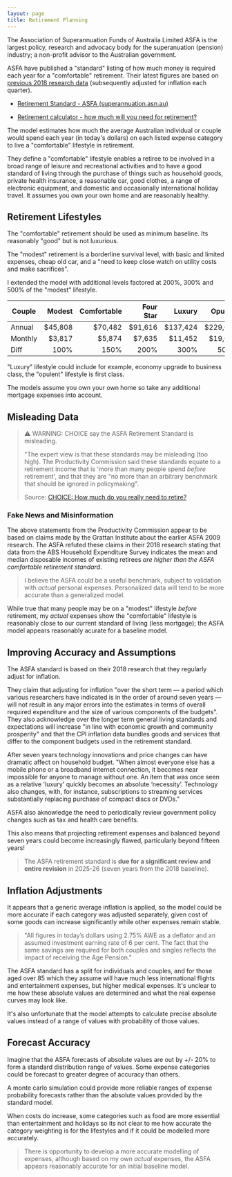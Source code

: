 ```yaml
---
layout: page
title: Retirement Planning
---
```

The Association of Superannuation Funds of Australia Limited ASFA is the largest policy, research and advocacy body for the superanuation (pension) industry; a non-profit advisor to the Australian government.

ASFA have published a "standard" listing of how much money is required each year for a "comfortable" retirement. Their latest figures are based on [previous 2018 research data](https://www.superannuation.asn.au/wp-content/uploads/2023/09/2018-ASFA-Retirement-Standard-Budgets-Review.pdf) (subsequently adjusted for inflation each quarter). 

- [Retirement Standard - ASFA (superannuation.asn.au)](https://www.superannuation.asn.au/resources/retirement-standard#DetailedBreakdowns)

- [Retirement calculator - how much will you need for retirement?](https://www.bt.com.au/personal/your-finances/retirement/retirement-calculator.html)


The model estimates how much the average Australian individual or couple would spend each year (in today's dollars) on each listed expense category to live a "comfortable" lifestyle in retirement.

They define a "comfortable" lifestyle enables a retiree to be involved in a broad range of leisure and recreational activities and to have a good standard of living through the purchase of things such as household goods, private health insurance, a reasonable car, good clothes, a range of electronic equipment, and domestic and occasionally international holiday travel. It assumes you own your own home and are reasonably healthy.

## Retirement Lifestyles

The "comfortable" retirement should be used as minimum baseline. Its reasonably "good" but is not luxurious.

The "modest" retirement is a borderline survival level, with basic and limited expenses, cheap old car, and a "need to keep close watch on utility costs and make sacrifices".

I extended the model with additional levels factored at 200%, 300% and 500% of the "modest" lifestyle.

| Couple  | Modest  | Comfortable | Four Star | Luxury   | Opulent  |
|---------|--------:|------------:|----------:|---------:|---------:|
| Annual  | $45,808 |     $70,482 |   $91,616 | $137,424 | $229,040 |
| Monthly | $3,817  |      $5,874 |    $7,635 |  $11,452 |  $19,087 |
| Diff    | 100%    |        150% |      200% |     300% |     500% |

"Luxury" lifestyle could include for example, economy upgrade to business class, the "opulent" lifestyle is first class.

The models assume you own your own home so take any additional mortgage expenses into account.

## Misleading Data

> ⚠ WARNING: CHOICE say the ASFA Retirement Standard is misleading.
>
>"The expert view is that these standards may be misleading (too high). The Productivity Commission said these standards equate to a retirement income that is 'more than many people spend _before_ retirement', and that they are "no more than an arbitrary benchmark that should be ignored in policymaking".
>
> Source: [CHOICE: How much do you really need to retire?](https://www.choice.com.au/money/financial-planning-and-investing/superannuation/articles/our-new-retirement-standards)

### Fake News and Misinformation 

The above statements from the Productivity Commission appear to be based on claims made by the Grattan Institute about the earlier ASFA 2009 research. The ASFA refuted these claims in their 2018 research stating that data from the ABS Household Expenditure Survey indicates the mean and median disposable incomes of existing retirees *are higher than the ASFA comfortable retirement standard*.

> I believe the ASFA could be a useful benchmark, subject to validation with *actual* personal expenses. Personalized data will tend to be more accurate than a generalized model.

While true that many people may be on a "modest" lifestyle _before_ retirement, my *actual* expenses show the "comfortable" lifestyle is reasonably close to our current standard of living (less mortgage); the ASFA model appears reasonably acurate for a baseline model. 

## Improving Accuracy and Assumptions

The ASFA standard is based on their 2018 research that they regularly adjust for inflation. 

They claim that adjusting for inflation "over the short term — a period which various researchers have indicated is in the order of around seven years — will not result in any major errors into the estimates in terms of overall required expenditure and the size of various components of the budgets". They also acknowledge over the longer term general living standards and expectations will increase "in line with economic growth and community prosperity" and that the CPI inflation data bundles goods and services that differ to the component budgets used in the retirement standard.

After seven years technology innovations and price changes can have dramatic affect on household budget. "When almost everyone else has a mobile phone or a broadband internet connection, it becomes near impossible for anyone to manage without one. An item that was once seen as a relative 'luxury' quickly becomes an absolute ‘necessity’. Technology also changes, with, for instance, subscriptions to streaming services substantially replacing purchase of compact discs or DVDs."

ASFA also aknowledge the need to periodically review government policy changes such as tax and health care benefits. 

This also means that projecting retirement expenses and balanced beyond seven years could become increasingly flawed, particularly beyond fifteen years!

> The ASFA retirement standard is **due for a significant review and entire revision** in 2025-26 (seven years from the 2018 baseline).


## Inflation Adjustments

It appears that a generic average inflation is applied, so the model could be more accurate if each category was adjusted separately, given cost of some goods can increase significantly while other expenses remain stable.

>"All figures in today’s dollars using 2.75% AWE as a deflator and an assumed investment earning rate of 6 per cent. The fact that the same savings are required for both couples and singles reflects the impact of receiving the Age Pension."

The ASFA standard has a split for individuals and couples, and for those aged over 85 which they assume will have much less international flights and entertainment expenses, but higher medical expenses. It's unclear to me how these absolute values are determined and what the real expense curves may look like.

It's also unfortunate that the model attempts to calculate precise absolute values instead of a range of values with probability of those values.

## Forecast Accuracy

Imagine that the ASFA forecasts of absolute values are out by +/- 20% to form a standard distribution range of values. Some expense categories could be forecast to greater degree of accuracy than others.

A monte carlo simulation could provide more reliable ranges of expense probability forecasts rather than the absolute values provided by the standard model.

When costs do increase, some categories such as food are more essential than entertainment and holidays so its not clear to me how accurate the category weighting is for the lifestyles and if it could be modelled more accurately.

> There is opportunity to develop a more accurate modelling of expenses, although based on my own *actual* expenses, the ASFA appears reasonably accurate for an initial baseline model.
